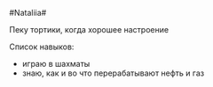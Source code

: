 #Nataliia#

Пеку тортики, когда хорошее настроение

Список навыков:
- играю в шахматы
- знаю, как и во что перерабатывают нефть и газ
